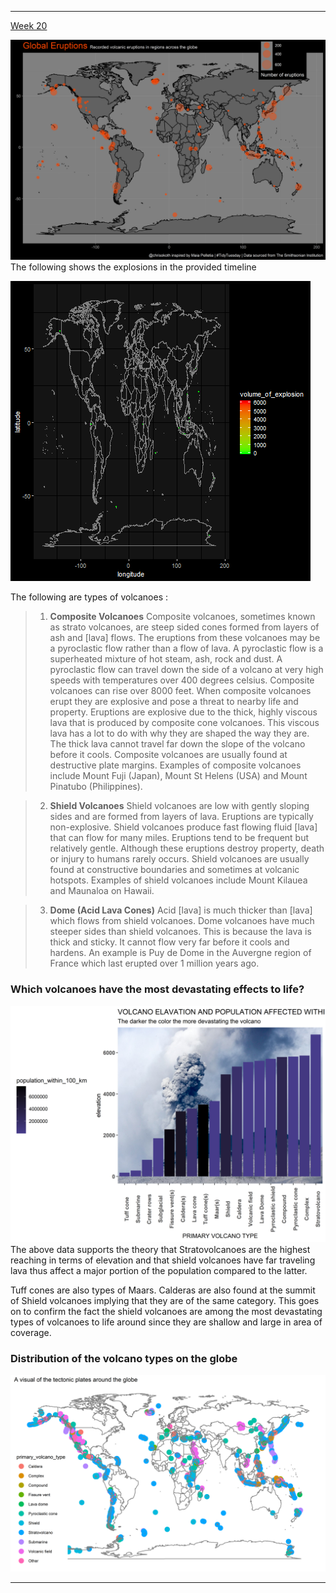 

------
[Week 20](https://github.com/okothchristopher/tidy_tuesday_data_exploration/blob/master/2020_week_20_volcano_erruptions)

![Global Distribution of volcanoes](https://github.com/okothchristopher/tidy_tuesday_data_exploration/blob/master/2020_week_20_volcano_erruptions/volcanos_across_the_globe.png)
 The following shows the explosions in the provided timeline 
 
![VolcanoGIF](https://github.com/okothchristopher/tidy_tuesday_data_exploration/blob/master/2020_week_20_volcano_erruptions/erruptions.gif)

The following are types of volcanoes :
>1. **Composite Volcanoes**
Composite volcanoes, sometimes known as strato volcanoes, are steep sided cones formed from layers of ash and [lava] flows. The eruptions from these volcanoes may be a pyroclastic flow rather than a flow of lava. A pyroclastic flow is a superheated mixture of hot steam, ash, rock and dust. A pyroclastic flow can travel down the side of a volcano at very high speeds with temperatures over 400 degrees celsius. Composite volcanoes can rise over 8000 feet.
When composite volcanoes erupt they are explosive and pose a threat to nearby life and property. Eruptions are explosive due to the thick, highly viscous lava that is produced by composite cone volcanoes. This viscous lava has a lot to do with why they are shaped the way they are. The thick lava cannot travel far down the slope of the volcano before it cools.
Composite volcanoes are usually found at destructive plate margins. Examples of composite volcanoes include Mount Fuji (Japan), Mount St Helens (USA) and Mount Pinatubo (Philippines).


>2. **Shield Volcanoes**
Shield volcanoes are low with gently sloping sides and are formed from layers of lava. Eruptions are typically non-explosive. Shield volcanoes produce fast flowing fluid [lava] that can flow for many miles. Eruptions tend to be frequent but relatively gentle. Although these eruptions destroy property, death or injury to humans rarely occurs.
Shield volcanoes are usually found at constructive boundaries and sometimes at volcanic hotspots. Examples of shield volcanoes include Mount Kilauea and Maunaloa on Hawaii.

>3. **Dome (Acid Lava Cones)**
Acid [lava] is much thicker than [lava] which flows from shield volcanoes. Dome volcanoes have much steeper sides than shield volcanoes. This is because the lava is thick and sticky. It cannot flow very far before it cools and hardens. An example is Puy de Dome in the Auvergne region of France which last erupted over 1 million years ago.

### Which volcanoes have the most devastating effects to life?
![Volcano_Primary_Types](https://github.com/okothchristopher/tidy_tuesday_data_exploration/blob/master/2020_week_20_volcano_erruptions/volcano_by_elavation.png)
The above data supports the theory that Stratovolcanoes are the highest reaching in terms of elevation and that shield volcanoes have far traveling lava thus affect a major portion of the population compared to the latter. 

Tuff cones are also types of Maars. Calderas are also found at the summit of Shield volcanoes implying that they are of the same category. This goes on to confirm the fact the shield volcanoes are among the most devastating types of volcanoes to life around since they are shallow and large in area of coverage. 

### Distribution of the volcano types on the globe 

![VolcanoGIF](https://github.com/okothchristopher/tidy_tuesday_data_exploration/blob/master/2020_week_20_volcano_erruptions/tectonic_plates_across_the_globe.png)

-----

